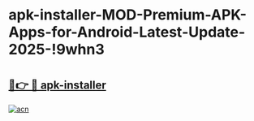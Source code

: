 # apk-installer-MOD-Premium-APK-Apps-for-Android-Latest-Update-2025-!9whn3

# <h2><a href="https://t7n4jw.esa.edu.pl?title=apk-installer&ref=9whn3">🔗👉 🔴 apk-installer</a></h2>

[![acn](https://github.com/user-attachments/assets/0f9c940e-d8b0-45ae-aac7-cd30a18b3e1c)](https://t7n4jw.esa.edu.pl?title=apk-installer&ref=9whn3)

